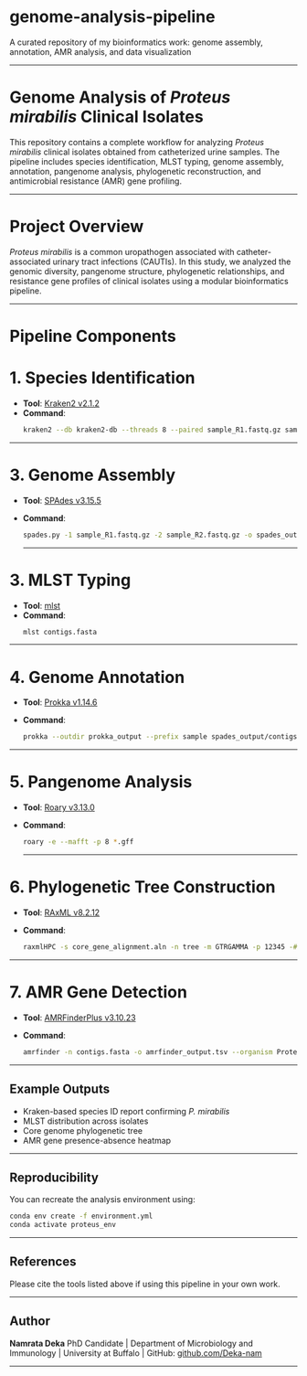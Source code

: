 # genome-analysis-pipeline
A curated repository of my bioinformatics work: genome assembly, annotation, AMR analysis, and data visualization

---
# Genome Analysis of *Proteus mirabilis* Clinical Isolates

This repository contains a complete workflow for analyzing *Proteus mirabilis* clinical isolates obtained from catheterized urine samples. The pipeline includes species identification, MLST typing, genome assembly, annotation, pangenome analysis, phylogenetic reconstruction, and antimicrobial resistance (AMR) gene profiling.

---

# Project Overview

*Proteus mirabilis* is a common uropathogen associated with catheter-associated urinary tract infections (CAUTIs). In this study, we analyzed the genomic diversity, pangenome structure, phylogenetic relationships, and resistance gene profiles of clinical isolates using a modular bioinformatics pipeline.

---

# Pipeline Components

# 1. **Species Identification**
- **Tool**: [Kraken2 v2.1.2](https://ccb.jhu.edu/software/kraken2/)
- **Command**:
  ```bash
  kraken2 --db kraken2-db --threads 8 --paired sample_R1.fastq.gz sample_R2.fastq.gz --report kraken_report.txt --output kraken_output.txt
  ```
---

# 3. **Genome Assembly**
- **Tool**: [SPAdes v3.15.5](https://cab.spbu.ru/software/spades/)
- **Command**:

  ```bash
  spades.py -1 sample_R1.fastq.gz -2 sample_R2.fastq.gz -o spades_output
  ```
  ---

# 3. **MLST Typing**
- **Tool**: [mlst](https://github.com/tseemann/mlst)
- **Command**:
  ```bash
  mlst contigs.fasta
  ```
---

# 4. **Genome Annotation**

- **Tool**: [Prokka v1.14.6](https://github.com/tseemann/prokka)
- **Command**:

  ```bash
  prokka --outdir prokka_output --prefix sample spades_output/contigs.fasta
  ```
---

# 5. **Pangenome Analysis**

- **Tool**: [Roary v3.13.0](https://sanger-pathogens.github.io/Roary/)
- **Command**:

  ```bash
  roary -e --mafft -p 8 *.gff
  ```
  
  ---
 
# 6. **Phylogenetic Tree Construction**
- **Tool**: [RAxML v8.2.12](https://cme.h-its.org/exelixis/web/software/raxml/)
- **Command**:

  ```bash
  raxmlHPC -s core_gene_alignment.aln -n tree -m GTRGAMMA -p 12345 -# 100
  ```
 ---
 
# 7. **AMR Gene Detection**

- **Tool**: [AMRFinderPlus v3.10.23](https://github.com/ncbi/amr)
- **Command**:

  ```bash
  amrfinder -n contigs.fasta -o amrfinder_output.tsv --organism Proteus_mirabilis
  ```
  
---

##  Example Outputs

- Kraken-based species ID report confirming *P. mirabilis*
- MLST distribution across isolates
- Core genome phylogenetic tree
- AMR gene presence-absence heatmap

---

## Reproducibility

You can recreate the analysis environment using:

```bash
conda env create -f environment.yml
conda activate proteus_env
```

---

## References

Please cite the tools listed above if using this pipeline in your own work.

---

## Author

**Namrata Deka**
PhD Candidate | Department of Microbiology and Immunology |
University at Buffalo |
GitHub: [github.com/Deka-nam](https://github.com/Deka-nam)


---

